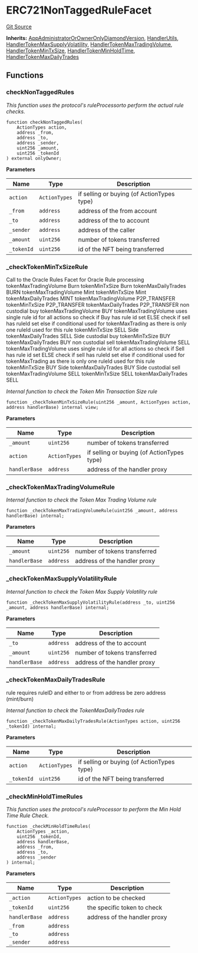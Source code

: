 # ERC721NonTaggedRuleFacet
[Git Source](https://github.com/thrackle-io/forte-rules-engine/blob/90e2ae1d7df03e5dac710c7ae0a8dd87e3b8b119/src/client/token/handler/diamond/ERC721NonTaggedRuleFacet.sol)

**Inherits:**
[AppAdministratorOrOwnerOnlyDiamondVersion](/src/client/token/handler/common/AppAdministratorOrOwnerOnlyDiamondVersion.sol/contract.AppAdministratorOrOwnerOnlyDiamondVersion.md), [HandlerUtils](/src/client/token/handler/common/HandlerUtils.sol/contract.HandlerUtils.md), [HandlerTokenMaxSupplyVolatility](/src/client/token/handler/ruleContracts/HandlerTokenMaxSupplyVolatility.sol/contract.HandlerTokenMaxSupplyVolatility.md), [HandlerTokenMaxTradingVolume](/src/client/token/handler/ruleContracts/HandlerTokenMaxTradingVolume.sol/contract.HandlerTokenMaxTradingVolume.md), [HandlerTokenMinTxSize](/src/client/token/handler/ruleContracts/HandlerTokenMinTxSize.sol/contract.HandlerTokenMinTxSize.md), [HandlerTokenMinHoldTime](/src/client/token/handler/ruleContracts/HandlerTokenMinHoldTime.sol/contract.HandlerTokenMinHoldTime.md), [HandlerTokenMaxDailyTrades](/src/client/token/handler/ruleContracts/HandlerTokenMaxDailyTrades.sol/contract.HandlerTokenMaxDailyTrades.md)


## Functions
### checkNonTaggedRules

*This function uses the protocol's ruleProcessorto perform the actual rule checks.*


```solidity
function checkNonTaggedRules(
    ActionTypes action,
    address _from,
    address _to,
    address _sender,
    uint256 _amount,
    uint256 _tokenId
) external onlyOwner;
```
**Parameters**

|Name|Type|Description|
|----|----|-----------|
|`action`|`ActionTypes`|if selling or buying (of ActionTypes type)|
|`_from`|`address`|address of the from account|
|`_to`|`address`|address of the to account|
|`_sender`|`address`|address of the caller|
|`_amount`|`uint256`|number of tokens transferred|
|`_tokenId`|`uint256`|id of the NFT being transferred|


### _checkTokenMinTxSizeRule

Call to the Oracle Rules Facet for Oracle Rule processing
tokenMaxTradingVolume Burn
tokenMinTxSize Burn
tokenMaxDailyTrades BURN
tokenMaxTradingVolume Mint
tokenMinTxSize Mint
tokenMaxDailyTrades MINT
tokenMaxTradingVolume P2P_TRANSFER
tokenMinTxSize P2P_TRANSFER
tokenMaxDailyTrades P2P_TRANSFER
non custodial buy
tokenMaxTradingVolume BUY
tokenMaxTradingVolume uses single rule id for all actions so check if Buy has rule id set ELSE check if sell has ruleId set
else if conditional used for tokenMaxTrading as there is only one ruleId used for this rule
tokenMinTxSize SELL Side
tokenMaxDailyTrades SELL Side
custodial buy
tokenMinTxSize BUY
tokenMaxDailyTrades BUY
non custodial sell
tokenMaxTradingVolume SELL
tokenMaxTradingVolume uses single rule id for all actions so check if Sell has rule id set ELSE check if sell has ruleId set
else if conditional used for tokenMaxTrading as there is only one ruleId used for this rule
tokenMinTxSize BUY Side
tokenMaxDailyTrades BUY Side
custodial sell
tokenMaxTradingVolume SELL
tokenMinTxSize SELL
tokenMaxDailyTrades SELL

*Internal function to check the Token Min Transaction Size rule*


```solidity
function _checkTokenMinTxSizeRule(uint256 _amount, ActionTypes action, address handlerBase) internal view;
```
**Parameters**

|Name|Type|Description|
|----|----|-----------|
|`_amount`|`uint256`|number of tokens transferred|
|`action`|`ActionTypes`|if selling or buying (of ActionTypes type)|
|`handlerBase`|`address`|address of the handler proxy|


### _checkTokenMaxTradingVolumeRule

*Internal function to check the Token Max Trading Volume rule*


```solidity
function _checkTokenMaxTradingVolumeRule(uint256 _amount, address handlerBase) internal;
```
**Parameters**

|Name|Type|Description|
|----|----|-----------|
|`_amount`|`uint256`|number of tokens transferred|
|`handlerBase`|`address`|address of the handler proxy|


### _checkTokenMaxSupplyVolatilityRule

*Internal function to check the Token Max Supply Volatility rule*


```solidity
function _checkTokenMaxSupplyVolatilityRule(address _to, uint256 _amount, address handlerBase) internal;
```
**Parameters**

|Name|Type|Description|
|----|----|-----------|
|`_to`|`address`|address of the to account|
|`_amount`|`uint256`|number of tokens transferred|
|`handlerBase`|`address`|address of the handler proxy|


### _checkTokenMaxDailyTradesRule

rule requires ruleID and either to or from address be zero address (mint/burn)

*Internal function to check the TokenMaxDailyTrades rule*


```solidity
function _checkTokenMaxDailyTradesRule(ActionTypes action, uint256 _tokenId) internal;
```
**Parameters**

|Name|Type|Description|
|----|----|-----------|
|`action`|`ActionTypes`|if selling or buying (of ActionTypes type)|
|`_tokenId`|`uint256`|id of the NFT being transferred|


### _checkMinHoldTimeRules

*This function uses the protocol's ruleProcessor to perform the Min Hold Time Rule Check.*


```solidity
function _checkMinHoldTimeRules(
    ActionTypes _action,
    uint256 _tokenId,
    address handlerBase,
    address _from,
    address _to,
    address _sender
) internal;
```
**Parameters**

|Name|Type|Description|
|----|----|-----------|
|`_action`|`ActionTypes`|action to be checked|
|`_tokenId`|`uint256`|the specific token to check|
|`handlerBase`|`address`|address of the handler proxy|
|`_from`|`address`||
|`_to`|`address`||
|`_sender`|`address`||


